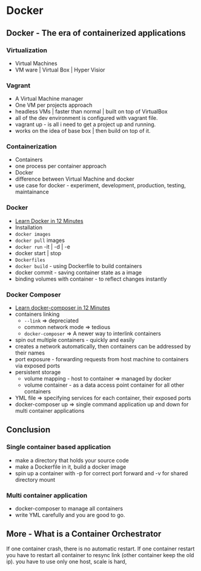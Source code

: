 # Docker

## Docker - The era of containerized applications 

### Virtualization

- Virtual Machines
- VM ware | Virtual Box | Hyper Visior

### Vagrant 

- A Virtual Machine manager
- One VM per projects approach
- headless VMs | faster than normal | built on top of VirtualBox
- all of the dev environment is configured with vagrant file.
- vagrant up - is all i need to get a project up and running.
- works on the idea of base box | then build on top of it.

### Containerization

- Containers
- one process per container approach
- Docker 
- difference between Virtual Machine and docker
- use case for docker - experiment, development, production, testing, maintainance

### Docker 

- [Learn Docker in 12 Minutes](https://www.youtube.com/watch?v=YFl2mCHdv24)
- Installation
- `docker images`
- `docker pull` images
- `docker run` -it | -d | -e 
- docker start | stop
- `Dockerfiles`
- `docker build` - using Dockerfile to build containers
- docker commit - saving container state as a image
- binding volumes with container - to reflect changes instantly

### Docker Composer 

- [Learn docker-composer in 12 Minutes](https://www.youtube.com/watch?v=Qw9zlE3t8Ko)
- containers linking 
	- `--link` => depreciated
	- common network mode => tedious
	- `docker-composer` => A newer way to interlink containers
- spin out multiple containers - quickly and easily
- creates a network automatically, then containers can be addressed by their names
- port exposure - forwarding requests from host machine to containers via exposed ports
- persistent storage 
	- volume mapping - host to container => managed by docker
	- volume container - as a data access point container for all other containers
- YML file => specifying services for each container, their exposed ports
- docker-composer up => single command application up and down for multi container applications

## Conclusion

### Single container based application
- make a directory that holds your source code
- make a Dockerfile in it, build a docker image
- spin up a container with -p for correct port forward and -v for shared directory mount

### Multi container application
- docker-composer to manage all containers
- write YML carefully and you are good to go.

## More - What is a Container Orchestrator

If one container crash, there is no automatic restart. If one container restart you have to restart all container to resync link (other container keep the old ip). you have to use only one host, scale is hard, 
